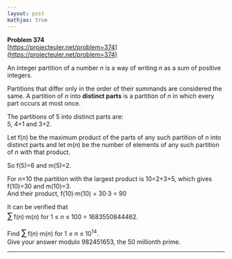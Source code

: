 ```yaml
---
layout: post
mathjax: true
---
```

**Problem 374**  
[https://projecteuler.net/problem=374](https://projecteuler.net/problem=374)

<p>An integer partition of a number <var>n</var> is a way of writing <var>n</var> as a sum of positive integers.</p>

<p>Partitions that differ only in the order of their summands are considered the same.
A partition of <var>n</var> into <b>distinct parts</b> is a partition of <var>n</var> in which every part occurs at most once.</p>

<p>The partitions of 5 into distinct parts are:
<br />5, 4+1 and 3+2.</p>

<p>Let f(<var>n</var>) be the maximum product of the parts of any such partition of <var>n</var> into distinct parts and let m(<var>n</var>) be the number of elements of any such partition of <var>n</var> with that product.</p>

<p>So f(5)=6 and m(5)=2.</p>

<p>For <var>n</var>=10 the partition with the largest product is 10=2+3+5, which gives f(10)=30 and m(10)=3.
<br />And their product, f(10)·m(10) = 30·3 = 90</p>

<p>It can be verified that
<br /><span style="font-size:larger;"><span style="font-size:larger;">∑</span></span> f(<var>n</var>)·m(<var>n</var>) for 1 ≤ <var>n</var> ≤ 100 = 1683550844462.</p>

<p>Find <span style="font-size:larger;"><span style="font-size:larger;">∑</span></span> f(<var>n</var>)·m(<var>n</var>) for 1 ≤ <var>n</var> ≤ 10<sup>14</sup>.
<br />Give your answer modulo 982451653, the 50 millionth prime.</p>

---
